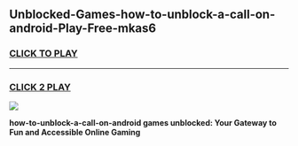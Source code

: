 
## Unblocked-Games-how-to-unblock-a-call-on-android-Play-Free-mkas6
<h3>
<a href="https://premium76.site?title=how-to-unblock-a-call-on-android&ref=10A">CLICK TO PLAY</a></h3>
<hr>

<h3>
<a href="https://premium76.site?title=how-to-unblock-a-call-on-android&ref=10A">CLICK 2 PLAY</a>
  
</h3>

<a href="https://premium76.site?title=how-to-unblock-a-call-on-android&ref=10A"><img src="https://clearcache.store/games.png"></a>


**how-to-unblock-a-call-on-android games unblocked: Your Gateway to Fun and Accessible Online Gaming**
